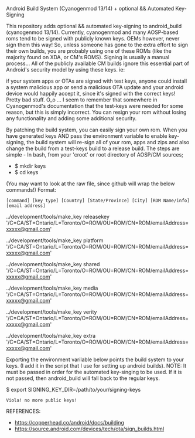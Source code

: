 Android Build System (Cyanogenmod 13/14) + optional && Automated Key-Signing

This repository adds optional && automated key-signing to android_build (cyanogenmod 13/14). Currently, cyanogenmod and many AOSP-based roms tend to be signed with publicly known keys. OEMs however, never sign them this way! So, unless someone has gone to the extra effort to sign their own builds, you are probably using one of these ROMs (like the majority found on XDA, or CM's ROMS). Signing is usually a manual process... All of the publicly available CM builds ignore this essential part of Android's security model by using these keys. ie:

if your system apps or OTAs are signed with test keys, anyone could install a system malicious app or send a malicious OTA update and your android device would happily accept it, since it's signed with the correct keys! Pretty bad stuff. O_o ... I seem to remember that somewhere in Cyanogenmod's documentation that the test-keys were needed for some reason, but this is simply incorrect. You can resign your rom without losing any functionality and adding some additional security.

By patching the build system, you can easily sign your own rom. When you have generated keys AND pass the environment variable 
to enable key-signing, the build system will re-sign all of your rom, apps and zips and also change the build from a test-keys
build to a release build. The steps are simple - In bash, from your 'croot' or 
root directory of AOSP/CM sources;

* $ mkdir keys
* $ cd keys

(You may want to look at the raw file, since github will wrap the below commands!) Format:

    [command] [key type] [Country] [State/Province] [City] [ROM Name/info] [email address]

../development/tools/make_key releasekey '/C=CA/ST=Ontario/L=Toronto/O=ROM/OU=ROM/CN=ROM/emailAddress=xxxxx@gmail.com'

../development/tools/make_key platform '/C=CA/ST=Ontario/L=Toronto/O=ROM/OU=ROM/CN=ROM/emailAddress=xxxxx@gmail.com'

../development/tools/make_key shared '/C=CA/ST=Ontario/L=Toronto/O=ROM/OU=ROM/CN=ROM/emailAddress=xxxxx@gmail.com'

../development/tools/make_key media '/C=CA/ST=Ontario/L=Toronto/O=ROM/OU=ROM/CN=ROM/emailAddress=xxxxx@gmail.com'

../development/tools/make_key verity '/C=CA/ST=Ontario/L=Toronto/O=ROM/OU=ROM/CN=ROM/emailAddress=xxxxx@gmail.com'

../development/tools/make_key extra '/C=CA/ST=Ontario/L=Toronto/O=ROM/OU=ROM/CN=ROM/emailAddress=xxxxx@gmail.com'

Exporting the environment varilable below points the build system to your keys. (I add it in the script that I use 
for setting up android builds). NOTE: It must be passed in order for the automated key-singing to be used. If it is not passed,
then android_build will fall back to the regular keys.

$ export SIGNING_KEY_DIR=/path/to/your/signing-keys

    Viola! no more public keys!

REFERENCES:

* https://copperhead.co/android/docs/building
* https://source.android.com/devices/tech/ota/sign_builds.html
